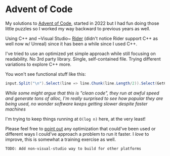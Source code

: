 # Advent of Code

My solutions to [Advent of Code](https://adventofcode.com/), started in 2022 but I had fun doing those little puzzles so I worked my way backward to previous years as well.

Using C++ and ~Visual Studio~ [Rider](https://www.jetbrains.com/rider/) (didn't notice Rider support C++ as well now w/ Unreal) since it has been a while since I used C++.

I've tried to use an optimized yet simple approach while still focusing on readability. No 3rd party library. Single, self-contained file. Trying different variations to explore C++ more.

You won't see functional stuff like this:

```C#
input.Split("\n").Select(line => line.Chunk(line.Length/2)).Select(GetCommonItemPriority).Sum();
```

*While some might argue that this is "clean code", they run at awful speed and generate tons of alloc, I'm really surprised to see how popular they are being used, no wonder software keeps getting slower despite faster machines*

I'm trying to keep things running at `O(log n)` here, at the very least!

Please feel free to [point out](https://github.com/starburst997/advent-of-code/issues) any optimization that could've been used or different ways I could've approach a problem to run it faster. I *love* to improve, this is somewhat a training exercise as well.

`TODO: Add non-visual-studio way to build for other platforms`